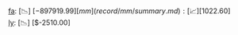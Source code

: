 [fa](record/fa/summary.md): [📉] [$-897919.99]  
[mm](record/mm/summary.md): [📈] [$1022.60]  
[ly](record/ly/summary.md): [📉] [$-2510.00]  
